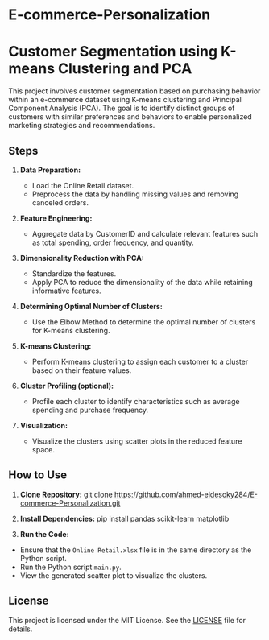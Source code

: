 # E-commerce-Personalization
# Customer Segmentation using K-means Clustering and PCA

This project involves customer segmentation based on purchasing behavior within an e-commerce dataset using K-means clustering and Principal Component Analysis (PCA). The goal is to identify distinct groups of customers with similar preferences and behaviors to enable personalized marketing strategies and recommendations.

## Steps

1. **Data Preparation:**
   - Load the Online Retail dataset.
   - Preprocess the data by handling missing values and removing canceled orders.

2. **Feature Engineering:**
   - Aggregate data by CustomerID and calculate relevant features such as total spending, order frequency, and quantity.

3. **Dimensionality Reduction with PCA:**
   - Standardize the features.
   - Apply PCA to reduce the dimensionality of the data while retaining informative features.

4. **Determining Optimal Number of Clusters:**
   - Use the Elbow Method to determine the optimal number of clusters for K-means clustering.

5. **K-means Clustering:**
   - Perform K-means clustering to assign each customer to a cluster based on their feature values.

6. **Cluster Profiling (optional):**
   - Profile each cluster to identify characteristics such as average spending and purchase frequency.

7. **Visualization:**
   - Visualize the clusters using scatter plots in the reduced feature space.

## How to Use

1. **Clone Repository:**
git clone https://github.com/ahmed-eldesoky284/E-commerce-Personalization.git

2. **Install Dependencies:**
pip install pandas scikit-learn matplotlib

3. **Run the Code:**
- Ensure that the `Online Retail.xlsx` file is in the same directory as the Python script.
- Run the Python script `main.py`.
- View the generated scatter plot to visualize the clusters.

## License

This project is licensed under the MIT License. See the [LICENSE](LICENSE) file for details.
